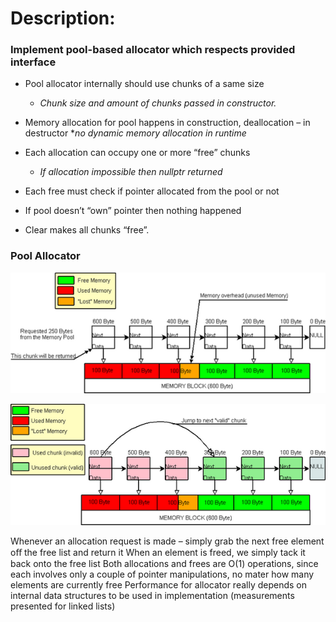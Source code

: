 # Description:
### Implement pool-based allocator which respects provided interface

* Pool allocator internally should use chunks of a same size
  * *Chunk size and amount of chunks passed in constructor.*
  
* Memory allocation for pool happens in construction, deallocation – in destructor 
  *_no dynamic memory allocation in runtime_
  
* Each allocation can occupy one or more “free” chunks
  * *If allocation impossible then nullptr returned*
  
* Each free must check if pointer allocated from the pool or not

* If pool doesn’t “own” pointer then nothing happened

* Clear makes all chunks “free”.

### Pool Allocator
![allocator1](https://github.com/bohdanpc/Pool-based_Allocator/blob/master/PoolAllocator_png.png)

![allocator2](https://github.com/bohdanpc/Pool-based_Allocator/blob/master/PoolAllocator_png2.png)

Whenever an allocation request is made – simply grab the next free element oﬀ  the free list and return it
When an element is freed, we simply tack it back onto the free list
Both allocations and frees are O(1) operations, since each involves only a couple of pointer manipulations, no mater how many elements are currently free
Performance for allocator really depends on internal data structures to be used in implementation (measurements presented for linked lists)
